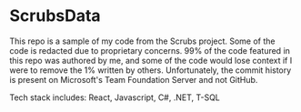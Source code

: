 # ScrubsData
This repo is a sample of my code from the Scrubs project. Some of the code is redacted due to proprietary concerns. 99% of the code featured in this repo was authored by me, and some of the code would lose context if I were to remove the 1% written by others. Unfortunately, the commit history is present on Microsoft's Team Foundation Server and not GitHub.

Tech stack includes: React, Javascript, C#, .NET, T-SQL
